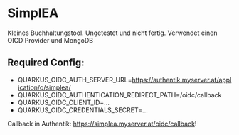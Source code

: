 # SimplEA

Kleines Buchhaltungstool. Ungetestet und nicht fertig. 
Verwendet einen OICD Provider und MongoDB

## Required Config:

 - QUARKUS_OIDC_AUTH_SERVER_URL=https://authentik.myserver.at/application/o/simplea/
 - QUARKUS_OIDC_AUTHENTICATION_REDIRECT_PATH=/oidc/callback
 - QUARKUS_OIDC_CLIENT_ID=...
 - QUARKUS_OIDC_CREDENTIALS_SECRET=...

Callback in Authentik: https://simplea.myserver.at/oidc/callback!